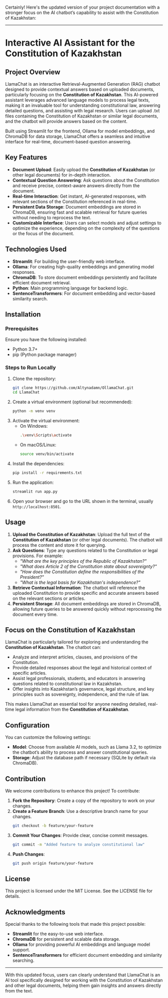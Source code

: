 Certainly! Here's the updated version of your project documentation with a stronger focus on the AI chatbot’s capability to assist with the Constitution of Kazakhstan:

---

# Interactive AI Assistant for the Constitution of Kazakhstan

## Project Overview
LlamaChat is an interactive Retrieval-Augmented Generation (RAG) chatbot designed to provide contextual answers based on uploaded documents, particularly focusing on the **Constitution of Kazakhstan**. This AI-powered assistant leverages advanced language models to process legal texts, making it an invaluable tool for understanding constitutional law, answering detailed questions, and assisting with legal research. Users can upload .txt files containing the Constitution of Kazakhstan or similar legal documents, and the chatbot will provide answers based on the content. 

Built using Streamlit for the frontend, Ollama for model embeddings, and ChromaDB for data storage, LlamaChat offers a seamless and intuitive interface for real-time, document-based question answering.

## Key Features
- **Document Upload**: Easily upload the **Constitution of Kazakhstan** (or other legal documents) for in-depth interaction.
- **Contextual Question Answering**: Ask questions about the Constitution and receive precise, context-aware answers directly from the document.
- **Real-time Interaction**: Get instant, AI-generated responses, with relevant sections of the Constitution referenced in real-time.
- **Persistent Data Storage**: Document embeddings are stored in ChromaDB, ensuring fast and scalable retrieval for future queries without needing to reprocess the text.
- **Customizable Interface**: Users can select models and adjust settings to optimize the experience, depending on the complexity of the questions or the focus of the document.

## Technologies Used
- **Streamlit**: For building the user-friendly web interface.
- **Ollama**: For creating high-quality embeddings and generating model responses.
- **ChromaDB**: To store document embeddings persistently and facilitate efficient document retrieval.
- **Python**: Main programming language for backend logic.
- **SentenceTransformers**: For document embedding and vector-based similarity search.

## Installation

### Prerequisites
Ensure you have the following installed:
- Python 3.7+
- pip (Python package manager)

### Steps to Run Locally
1. Clone the repository:
   ```bash
   git clone https://github.com/Altynadamn/OllamaChat.git
   cd LlamaChat
   ```
2. Create a virtual environment (optional but recommended):
   ```bash
   python -m venv venv
   ```
3. Activate the virtual environment:
   - On Windows:
     ```bash
     .\venv\Scripts\activate
     ```
   - On macOS/Linux:
     ```bash
     source venv/bin/activate
     ```
4. Install the dependencies:
   ```bash
   pip install -r requirements.txt
   ```
5. Run the application:
   ```bash
   streamlit run app.py
   ```
6. Open your browser and go to the URL shown in the terminal, usually `http://localhost:8501`.

## Usage
1. **Upload the Constitution of Kazakhstan**: Upload the full text of the **Constitution of Kazakhstan** (or other legal documents). The chatbot will process the content and store it for querying.
2. **Ask Questions**: Type any questions related to the Constitution or legal provisions. For example:
   - *"What are the key principles of the Republic of Kazakhstan?"*
   - *"What does Article 2 of the Constitution state about sovereignty?"*
   - *"How does the Constitution define the responsibilities of the President?"*
   - *"What is the legal basis for Kazakhstan's independence?"*
3. **Retrieve Contextual Information**: The chatbot will reference the uploaded Constitution to provide specific and accurate answers based on the relevant sections or articles.
4. **Persistent Storage**: All document embeddings are stored in ChromaDB, allowing future queries to be answered quickly without reprocessing the document every time.

## Focus on the Constitution of Kazakhstan
LlamaChat is particularly tailored for exploring and understanding the **Constitution of Kazakhstan**. The chatbot can:
- Analyze and interpret articles, clauses, and provisions of the Constitution.
- Provide detailed responses about the legal and historical context of specific articles.
- Assist legal professionals, students, and educators in answering questions related to constitutional law in Kazakhstan.
- Offer insights into Kazakhstan’s governance, legal structure, and key principles such as sovereignty, independence, and the rule of law.

This makes LlamaChat an essential tool for anyone needing detailed, real-time legal information from the **Constitution of Kazakhstan**.

## Configuration
You can customize the following settings:
- **Model**: Choose from available AI models, such as Llama 3.2, to optimize the chatbot’s ability to process and answer constitutional queries.
- **Storage**: Adjust the database path if necessary (SQLite by default via ChromaDB).

## Contribution
We welcome contributions to enhance this project! To contribute:
1. **Fork the Repository**: Create a copy of the repository to work on your changes.
2. **Create a Feature Branch**: Use a descriptive branch name for your changes.
   ```bash
   git checkout -b feature/your-feature
   ```
3. **Commit Your Changes**: Provide clear, concise commit messages.
   ```bash
   git commit -m "Added feature to analyze constitutional law"
   ```
4. **Push Changes**:
   ```bash
   git push origin feature/your-feature
   ```

## License
This project is licensed under the MIT License. See the LICENSE file for details.

## Acknowledgments
Special thanks to the following tools that made this project possible:
- **Streamlit** for the easy-to-use web interface.
- **ChromaDB** for persistent and scalable data storage.
- **Ollama** for providing powerful AI embeddings and language model support.
- **SentenceTransformers** for efficient document embedding and similarity searching.

---

With this updated focus, users can clearly understand that LlamaChat is an AI tool specifically designed for working with the Constitution of Kazakhstan and other legal documents, helping them gain insights and answers directly from the text.
